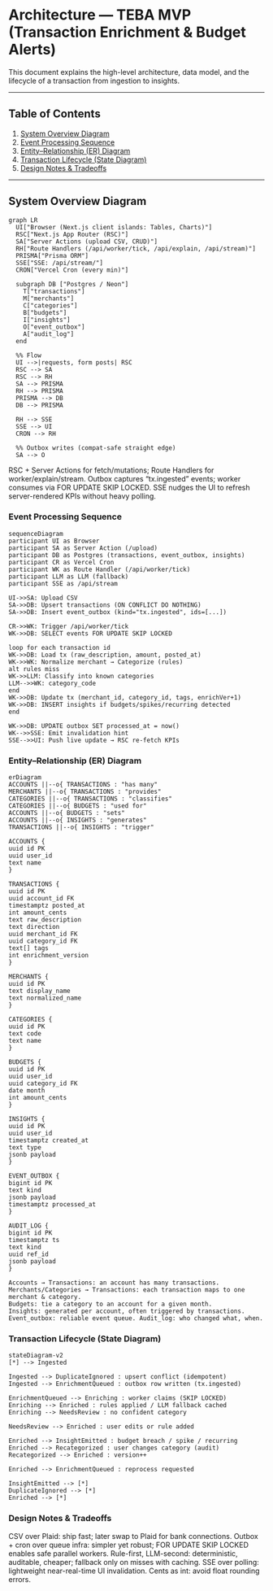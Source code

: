 # Architecture — TEBA MVP (Transaction Enrichment & Budget Alerts)

This document explains the high-level architecture, data model, and the lifecycle of a transaction from ingestion to insights.

---

## Table of Contents

1. [System Overview Diagram](#system-overview-diagram)
2. [Event Processing Sequence](#event-processing-sequence)
3. [Entity–Relationship (ER) Diagram](#entityrelationship-er-diagram)
4. [Transaction Lifecycle (State Diagram)](#transaction-lifecycle-state-diagram)
5. [Design Notes & Tradeoffs](#design-notes--tradeoffs)

---

## System Overview Diagram

```mermaid
graph LR
  UI["Browser (Next.js client islands: Tables, Charts)"]
  RSC["Next.js App Router (RSC)"]
  SA["Server Actions (upload CSV, CRUD)"]
  RH["Route Handlers (/api/worker/tick, /api/explain, /api/stream)"]
  PRISMA["Prisma ORM"]
  SSE["SSE: /api/stream/"]
  CRON["Vercel Cron (every min)"]

  subgraph DB ["Postgres / Neon"]
    T["transactions"]
    M["merchants"]
    C["categories"]
    B["budgets"]
    I["insights"]
    O["event_outbox"]
    A["audit_log"]
  end

  %% Flow
  UI -->|requests, form posts| RSC
  RSC --> SA
  RSC --> RH
  SA --> PRISMA
  RH --> PRISMA
  PRISMA --> DB
  DB --> PRISMA

  RH --> SSE
  SSE --> UI
  CRON --> RH

  %% Outbox writes (compat-safe straight edge)
  SA --> O
```

RSC + Server Actions for fetch/mutations; Route Handlers for worker/explain/stream.
Outbox captures “tx.ingested” events; worker consumes via FOR UPDATE SKIP LOCKED.
SSE nudges the UI to refresh server-rendered KPIs without heavy polling.

### Event Processing Sequence

```mermaid
sequenceDiagram
participant UI as Browser
participant SA as Server Action (/upload)
participant DB as Postgres (transactions, event_outbox, insights)
participant CR as Vercel Cron
participant WK as Route Handler (/api/worker/tick)
participant LLM as LLM (fallback)
participant SSE as /api/stream

UI->>SA: Upload CSV
SA->>DB: Upsert transactions (ON CONFLICT DO NOTHING)
SA->>DB: Insert event_outbox (kind="tx.ingested", ids=[...])

CR->>WK: Trigger /api/worker/tick
WK->>DB: SELECT events FOR UPDATE SKIP LOCKED

loop for each transaction id
WK->>DB: Load tx (raw_description, amount, posted_at)
WK->>WK: Normalize merchant → Categorize (rules)
alt rules miss
WK->>LLM: Classify into known categories
LLM-->>WK: category_code
end
WK->>DB: Update tx (merchant_id, category_id, tags, enrichVer+1)
WK->>DB: INSERT insights if budgets/spikes/recurring detected
end

WK->>DB: UPDATE outbox SET processed_at = now()
WK-->>SSE: Emit invalidation hint
SSE-->>UI: Push live update → RSC re-fetch KPIs
```

### Entity–Relationship (ER) Diagram

```mermaid
erDiagram
ACCOUNTS ||--o{ TRANSACTIONS : "has many"
MERCHANTS ||--o{ TRANSACTIONS : "provides"
CATEGORIES ||--o{ TRANSACTIONS : "classifies"
CATEGORIES ||--o{ BUDGETS : "used for"
ACCOUNTS ||--o{ BUDGETS : "sets"
ACCOUNTS ||--o{ INSIGHTS : "generates"
TRANSACTIONS ||--o{ INSIGHTS : "trigger"

ACCOUNTS {
uuid id PK
uuid user_id
text name
}

TRANSACTIONS {
uuid id PK
uuid account_id FK
timestamptz posted_at
int amount_cents
text raw_description
text direction
uuid merchant_id FK
uuid category_id FK
text[] tags
int enrichment_version
}

MERCHANTS {
uuid id PK
text display_name
text normalized_name
}

CATEGORIES {
uuid id PK
text code
text name
}

BUDGETS {
uuid id PK
uuid user_id
uuid category_id FK
date month
int amount_cents
}

INSIGHTS {
uuid id PK
uuid user_id
timestamptz created_at
text type
jsonb payload
}

EVENT_OUTBOX {
bigint id PK
text kind
jsonb payload
timestamptz processed_at
}

AUDIT_LOG {
bigint id PK
timestamptz ts
text kind
uuid ref_id
jsonb payload
}

Accounts → Transactions: an account has many transactions.
Merchants/Categories → Transactions: each transaction maps to one merchant & category.
Budgets: tie a category to an account for a given month.
Insights: generated per account, often triggered by transactions.
Event_outbox: reliable event queue. Audit_log: who changed what, when.
```

### Transaction Lifecycle (State Diagram)

```mermaid
stateDiagram-v2
[*] --> Ingested

Ingested --> DuplicateIgnored : upsert conflict (idempotent)
Ingested --> EnrichmentQueued : outbox row written (tx.ingested)

EnrichmentQueued --> Enriching : worker claims (SKIP LOCKED)
Enriching --> Enriched : rules applied / LLM fallback cached
Enriching --> NeedsReview : no confident category

NeedsReview --> Enriched : user edits or rule added

Enriched --> InsightEmitted : budget breach / spike / recurring
Enriched --> Recategorized : user changes category (audit)
Recategorized --> Enriched : version++

Enriched --> EnrichmentQueued : reprocess requested

InsightEmitted --> [*]
DuplicateIgnored --> [*]
Enriched --> [*]
```

### Design Notes & Tradeoffs

CSV over Plaid: ship fast; later swap to Plaid for bank connections.
Outbox + cron over queue infra: simpler yet robust; FOR UPDATE SKIP LOCKED enables safe parallel workers.
Rule-first, LLM-second: deterministic, auditable, cheaper; fallback only on misses with caching.
SSE over polling: lightweight near-real-time UI invalidation.
Cents as int: avoid float rounding errors.

```

```
